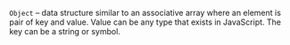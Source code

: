 `Object` – data structure similar to an associative array where an element is pair of key and value. Value can be any type that exists in JavaScript. The key can be a string or symbol.
